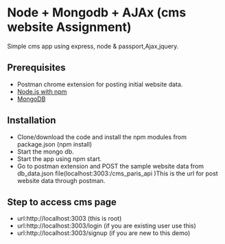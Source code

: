 # Node + Mongodb + AJAx (cms website Assignment)

Simple cms app using express, node & passport,Ajax,jquery.


## Prerequisites 

* Postman chrome extension for posting initial website data.
* [Node.js with npm](https://nodejs.org/en/)
* [MongoDB](https://docs.mongodb.org/manual/installation/)

## Installation

* Clone/download the code and install the npm modules from package.json (npm install)
* Start the mongo db.
* Start the app using npm start.
* Go to postman extension and POST the sample website data from db_data.json file(localhost:3003:/cms_paris_api )This is the url for post website data through postman.


## Step to access cms page
* url:http://localhost:3003 (this is root)
* url:http://localhost:3003/login (if you are existing user use this)
* url:http://localhost:3003/signup (if you are new to this demo)

